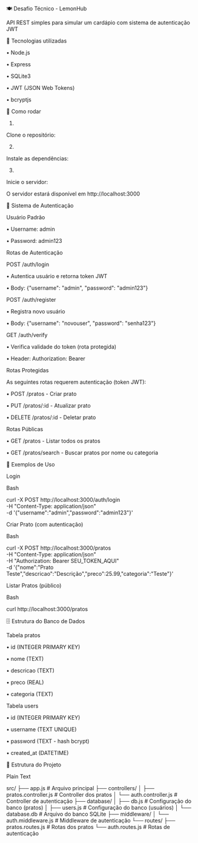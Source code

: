 🍽️ Desafio Técnico - LemonHub

API REST simples para simular um cardápio com sistema de autenticação JWT





📌 Tecnologias utilizadas

•
Node.js

•
Express

•
SQLite3

•
JWT (JSON Web Tokens)

•
bcryptjs





🚀 Como rodar

1.
Clone o repositório:

2.
Instale as dependências:

3.
Inicie o servidor:

O servidor estará disponível em http://localhost:3000





🔐 Sistema de Autenticação

Usuário Padrão

•
Username: admin

•
Password: admin123

Rotas de Autenticação

POST /auth/login

•
Autentica usuário e retorna token JWT

•
Body: {"username": "admin", "password": "admin123"}

POST /auth/register

•
Registra novo usuário

•
Body: {"username": "novouser", "password": "senha123"}

GET /auth/verify

•
Verifica validade do token (rota protegida)

•
Header: Authorization: Bearer <token>

Rotas Protegidas

As seguintes rotas requerem autenticação (token JWT):

•
POST /pratos - Criar prato

•
PUT /pratos/:id - Atualizar prato

•
DELETE /pratos/:id - Deletar prato

Rotas Públicas

•
GET /pratos - Listar todos os pratos

•
GET /pratos/search - Buscar pratos por nome ou categoria





📝 Exemplos de Uso

Login

Bash


curl -X POST http://localhost:3000/auth/login \
  -H "Content-Type: application/json" \
  -d '{"username":"admin","password":"admin123"}'


Criar Prato (com autenticação)

Bash


curl -X POST http://localhost:3000/pratos \
  -H "Content-Type: application/json" \
  -H "Authorization: Bearer SEU_TOKEN_AQUI" \
  -d '{"nome":"Prato Teste","descricao":"Descrição","preco":25.99,"categoria":"Teste"}'


Listar Pratos (público)

Bash


curl http://localhost:3000/pratos






🗄️ Estrutura do Banco de Dados

Tabela pratos

•
id (INTEGER PRIMARY KEY)

•
nome (TEXT)

•
descricao (TEXT)

•
preco (REAL)

•
categoria (TEXT)

Tabela users

•
id (INTEGER PRIMARY KEY)

•
username (TEXT UNIQUE)

•
password (TEXT - hash bcrypt)

•
created_at (DATETIME)





🔧 Estrutura do Projeto

Plain Text


src/
├── app.js                    # Arquivo principal
├── controllers/
│   ├── pratos.controller.js  # Controller dos pratos
│   └── auth.controller.js    # Controller de autenticação
├── database/
│   ├── db.js                # Configuração do banco (pratos)
│   ├── users.js             # Configuração do banco (usuários)
│   └── database.db          # Arquivo do banco SQLite
├── middleware/
│   └── auth.middleware.js   # Middleware de autenticação
└── routes/
    ├── pratos.routes.js     # Rotas dos pratos
    └── auth.routes.js       # Rotas de autenticação


